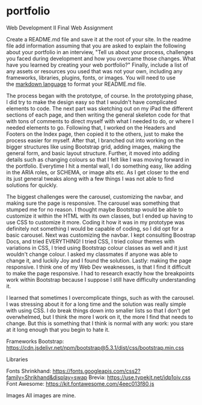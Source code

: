 # portfolio
Web Development II Final Web Assignment

Create a README.md file and save it at the root of your site. In the readme file add information assuming that you are asked to explain the following about your portfolio in an interview, "Tell us about your process, challenges you faced during development and how you overcame those changes. What have you learned by creating your web portfolio?" Finally, include a list of any assets or resources you used that was not your own, including any frameworks, libraries, plugins, fonts, or images. You will need to use the [markdown language](https://www.markdownguide.org/cheat-sheet) to format your README.md file. 

The process began with the prototype, of course. In the prototyping phase, I did try to make the design easy so that I wouldn't have complicated elements to code. The next part was sketching out on my iPad the different sections of each page, and then writing the general skeleton code for that with tons of comments to direct myself with what I needed to do, or where I needed elements to go. Following that, I worked on the Headers and Footers on the Index page, then copied it to the others, just to make the process easier for myself. After that, I branched out into working on the bigger structures like using Bootstrap grid, adding images, making the general form, and basic layout structure. Further, it moved into adding details such as changing colours so that I felt like I was moving forward in the portfolio. Everytime I hit a mental wall, I do something easy, like adding in the ARIA roles, or SCHEMA, or image alts etc. As I get closer to the end its just general tweaks along with a few things I was not able to find solutions for quickly.

The biggest challenges were the carousel, customizing the navbar, and making sure the page is responsive. The carousel was something that stumped me for no reason. I thought maybe Bootstrap would be able to customize it within the HTML with its own classes, but I ended up having to use CSS to customize it more. Coding it how it was in my prototype was definitely not something I would be capable of coding, so I did opt for a basic carousel. Next was customizing the navbar. I kept consulting Boostrap Docs, and tried EVERYTHING! I tried CSS, I tried colour themes with variations in CSS, I tried using Bootstrap colour classes as well and it just wouldn't change colour. I asked my classmates if anyone was able to change it, and luckily Joy and I found the solution. Lastly: making the page responsive. I think one of my Web Dev weaknesses, is that I find it difficult to make the page responsive. I had to research exactly how the breakpoints work within Bootstrap because I suppose I still have difficulty understanding it. 

I learned that sometimes I overcomplicate things, such as with the carousel. I was stressing about it for a long time and the solution was really simple with using CSS. I do break things down into smaller lists so that I don't get overwhelmed, but I think the more I work on it, the more I find that needs to change. But this is something that I think is normal with any work: you stare at it long enough that you begin to hate it. 

Frameworks
Bootstrap: https://cdn.jsdelivr.net/npm/bootstrap@5.3.1/dist/css/bootstrap.min.css

Libraries


Fonts
Shrinkhand: https://fonts.googleapis.com/css2?family=Shrikhand&display=swap
Brevia: https://use.typekit.net/idp1oiv.css
Font Awesome: https://kit.fontawesome.com/4eec013f80.js

Images
All images are mine.